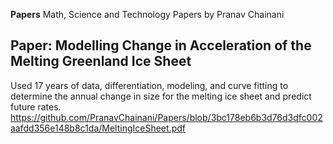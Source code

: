 **Papers**
Math, Science and Technology Papers by Pranav Chainani

## Paper: Modelling Change in Acceleration of the Melting Greenland Ice Sheet 
Used 17 years of data, differentiation, modeling, and curve fitting to determine the annual change in size for the melting ice sheet and predict future rates. https://github.com/PranavChainani/Papers/blob/3bc178eb6b3d76d3dfc002aafdd356e148b8c1da/MeltingIceSheet.pdf

